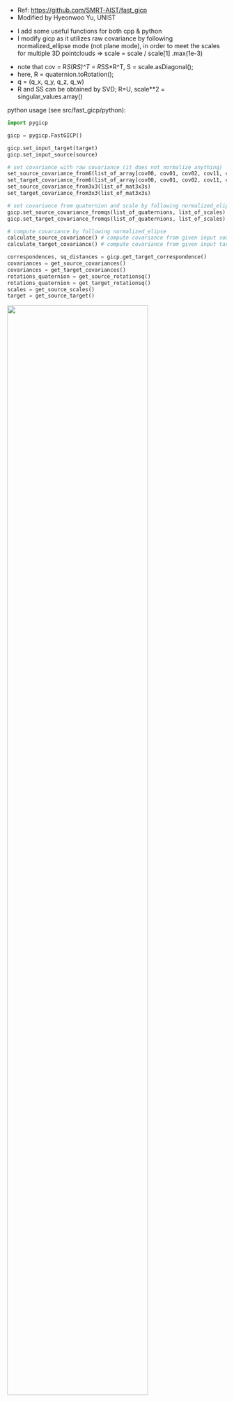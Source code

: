 
* Ref: https://github.com/SMRT-AIST/fast_gicp
* Modified by Hyeonwoo Yu, UNIST

- I add some useful functions for both cpp & python
- I modify gicp as it utilizes raw covariance by following normalized_ellipse mode (not plane mode), in order to meet the scales for multiple 3D pointclouds
=> scale = scale / scale[1] .max(1e-3)
  
* note that cov = R*S*(R*S)^T = R*SS*R^T, S = scale.asDiagonal();
* here, R = quaternion.toRotation();
* q = (q_x, q_y, q_z, q_w)
* R and SS can be obtained by SVD; R=U, scale**2 = singular_values.array()

python usage (see src/fast_gicp/python):

```python
import pygicp

gicp = pygicp.FastGICP()

gicp.set_input_target(target)
gicp.set_input_source(source)

# set covariance with raw covariance (it does not normalize anything)
set_source_covariance_from6(list_of_array[cov00, cov01, cov02, cov11, cov12, cov22])
set_target_covariance_from6(list_of_array[cov00, cov01, cov02, cov11, cov12, cov22])
set_source_covariance_from3x3(list_of_mat3x3s)
set_target_covariance_from3x3(list_of_mat3x3s)

# set covariance from quaternion and scale by following normalized_elipse
gicp.set_source_covariance_fromqs(list_of_quaternions, list_of_scales)
gicp.set_target_covariance_fromqs(list_of_quaternions, list_of_scales)

# compute covariance by following normalized_elipse
calculate_source_covariance() # compute covariance from given input source pointcloud
calculate_target_covariance() # compute covariance from given input target pointcloud

correspondences, sq_distances = gicp.get_target_correspondence()
covariances = get_source_covariances()
covariances = get_target_covariances()
rotations_quaternion = get_source_rotationsq()
rotations_quaternion = get_target_rotationsq()
scales = get_source_scales()
target = get_source_target()

```
<img width="80%" src="https://github.com/Lab-of-AI-and-Robotics/fast_gicp/blob/main/data/tum_30_elipse.gif?raw=true"/>
